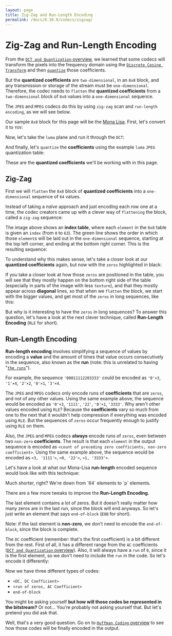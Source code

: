```yaml
---
layout: page
title: Zig-Zag and Run-Length Encoding
permalink: /docs/0.10.0/codecs/zigzag/
---
```


# Zig-Zag and Run-Length Encoding

From the [`DCT and Quantization` overview](../dct_quant), we learned that
some codecs will transform the pixels into the frequency domain using
the
[`Discrete Cosine Transform`](https://en.wikipedia.org/wiki/Discrete_cosine_transform)
and then
[`quantize`](https://en.wikipedia.org/wiki/Quantization_%28signal_processing%29)
those coefficients.

But the **quantized coefficients** are `two-dimensional`, in an `8x8`
block, and any transmission or storage of the stream must be
`one-dimensional`.
Therefore, the codec needs to `flatten` the **quantized coefficients**
from a `two-dimensional` block of `8x8` values into a `one-dimensional`
sequence.

The `JPEG` and `MPEG` codecs do this by using `zig-zag` scan and
`run-length encoding`, as we will see below.

Our sample `8x8` block for this page will be the
[Mona Lisa](https://en.wikipedia.org/wiki/Mona_Lisa).
First, let's convert it to `YUV`:

<div id="zz_block"></div>

Now, let's take the `luma` plane and run it through the `DCT`:

<div id="zz_dct"></div>

And finally, let's `quantize` the **coefficients** using the example
`luma` `JPEG` quantization table:

<div id="zz_quantize"></div>

These are the **quantized coefficients** we'll be working with in this
page.

## Zig-Zag

<!--zig-zag sequence: `Sequential ordering`
After quantization, the DC coefficient and the 63 AC coefficients are prepared for entropy encoding, as shown in Figure 5.
The previous quantized DC coefficient is used to predict the current quantized DC coefficient, and the difference is
encoded. The 63 quantized AC coefficients undergo no such differential encoding, but are converted into a onedimensional zig-zag sequence, as shown in Figure 5.

A.3.6 Zig-zag sequence
After quantization, and in preparation for entropy encoding, the quantized AC coefficients are converted to the zig-zag
sequence. The quantized DC coefficient (coefficient zero in the array) is treated separately, as defined in A.3.5. The zigzag sequence is specified in Figure A.6.

F.1.1.5.2 Encoding model for AC coefficients
Since many coefficients are zero, runs of zeros are identified and coded efficiently. In addition, if the remaining
coefficients in the zig-zag sequence order are all zero, this is coded explicitly as an end-of-block (EOB).-->

First we will `flatten` the `8x8` block of **quantized coefficients**
into a `one-dimensional` sequence of `64` values.

Instead of taking a *naïve* approach and just encoding each row one at
a time, the codec creators came up with a clever way of `flattening`
the block, called a `zig-zag` sequence:

<div id="zz_zz"></div>

The image above shows an **index table**, where each `element` in the
`8x8` table is given an `index` (from `0` to `63`).
The green line shows the order in which those `element`s will be laid
out in the `one-dimensional` sequence, starting at the top left corner,
and ending at the bottom right corner. This is the resulting sequence:

<div id="zz_zigzag_flat_split"></div>

To understand why this makes sense, let's take a closer look at our
**quantized coefficients** again, but now with the `zeros` highlighted
in black:

<div id="zz_q_coeffs"></div>

If you take a closer look at how those `zeros` are positioned in the
table, you will see that they mostly happen on the bottom right side of
the table (especially in parts of the image with less `texture`), and
that they mostly appear across **diagonal** lines, so that when we
`flatten` the block, we start with the bigger values, and get most of
the `zeros` in long sequences, like this:

<div id="zz_line_zigzag"></div>

But why is it interesting to have the `zeros` in long sequences?
To answer this question, let's have a look at the next clever
technique, called **Run-Length Encoding** (`RLE` for short).

## Run-Length Encoding

**Run-length encoding** involves simplifying a sequence of values by
encoding a **value** and the amount of times that value occurs
consecutively in the sequence, also known as the **run** (note: this is
unrelated to having
"[`the runs`](https://en.wikipedia.org/wiki/Diarrhea)").

For example, the sequence `'00011112203333'` could be encoded as
`'0'×3`, `'1'×4`, `'2'×2`, `'0'×1`, `'3'×4`.

The `JPEG` and `MPEG` codecs only encode runs of **coefficients** that
are `zeros`, and not of any other values. Using the same example above,
the sequence would be encoded as `'0'×3`, `'1111'`, `'22'`, `'0'×1`,
`'3333'`. Why aren't other values encoded using `RLE`?
Because the **coefficients** vary so much from one to the next that it
wouldn't help compression if everything was encoded using `RLE`.
But the sequences of `zeros` occur frequently enough to justify using
`RLE` on them.

Also, the `JPEG` and `MPEG` codecs **always** encode runs of `zeros`,
even between two `non-zero` **coefficients**.
The result is that each `element` in the output sequence is encoded as
`<count of preceding zero coefficients, non-zero coefficient>`.
Using the same example above, the sequence would be encoded as
`<3, '1111'>`, `<0, '22'>`, `<1, '3333'>`.

Let's have a look at what our Mona-Lisa **run-length** encoded sequence
would look like with this technique:

<div id="zz_line_zigzag_rle_0"></div>

<p markdown="1" id="p_rle">
Much shorter, right? We're down from `64` elements to `p` elements.
</p>

There are a few more tweaks to improve the **Run-Length Encoding**.

The last element contains a lot of zeros. But it doesn't  really matter
how many zeros are in the last run, since the block will end anyways.
So let's just write an element that says `end-of-block`
(`EOB` for short).

<div id="zz_line_zigzag_rle_1"></div>

Note: if the last element is **non-zero**, we don't need to encode the
`end-of-block`, since the block is complete.

The `DC` coefficient (remember: that's the first coefficient) is a bit
different from the rest. First of all, it has a different range from
the `AC` coefficients ([`DCT and Quantization` overview](../dct_quant)).
Also, it will always have a `run` of `0`, since it is the first
element, so we don't need to include the `run` in the code.
So let's encode it differently:

<div id="zz_line_zigzag_rle_2"></div>

Now we have three different types of codes:
- `<DC, DC Coefficient>`
- `<run of zeros, AC Coefficient>`
- `end-of-block`

You might be asking yourself **but how will those codes be represented
in the bitstream?** Or not... You're probably not asking yourself that.
But let's pretend you did ask that.

Well, that's a very good question.
Go on to [`Huffman Coding` overview](../huffman) to see how those codes
will be finally encoded in the output.

<script type="module" src="../zigzag.js"></script>
